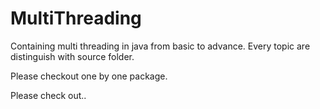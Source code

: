 # MultiThreading
Containing multi threading in java from basic to advance. Every topic are distinguish with source folder.

Please checkout one by one package. 

Please check out..
